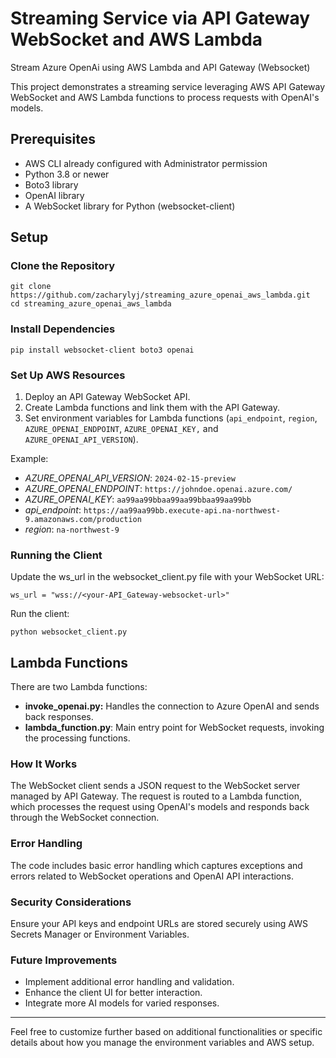 # Streaming Service via API Gateway WebSocket and AWS Lambda

Stream Azure OpenAi using AWS Lambda and API Gateway (Websocket)

This project demonstrates a streaming service leveraging AWS API Gateway WebSocket and AWS Lambda functions to process requests with OpenAI's models.

## Prerequisites

- AWS CLI already configured with Administrator permission
- Python 3.8 or newer
- Boto3 library
- OpenAI library
- A WebSocket library for Python (websocket-client)

## Setup

### Clone the Repository

```
git clone https://github.com/zacharylyj/streaming_azure_openai_aws_lambda.git
cd streaming_azure_openai_aws_lambda
```

### Install Dependencies
```
pip install websocket-client boto3 openai
```

### Set Up AWS Resources
1. Deploy an API Gateway WebSocket API.
2. Create Lambda functions and link them with the API Gateway.
3. Set environment variables for Lambda functions (`api_endpoint`, `region`, `AZURE_OPENAI_ENDPOINT`, `AZURE_OPENAI_KEY,` and `AZURE_OPENAI_API_VERSION`).

Example:
- *AZURE_OPENAI_API_VERSION*:	`2024-02-15-preview`
- *AZURE_OPENAI_ENDPOINT*:	`https://johndoe.openai.azure.com/`
- *AZURE_OPENAI_KEY*:	`aa99aa99bbaa99aa99bbaa99aa99bb`
- *api_endpoint*:	`https://aa99aa99bb.execute-api.na-northwest-9.amazonaws.com/production`
- *region*:	`na-northwest-9`

### Running the Client
Update the ws_url in the websocket_client.py file with your WebSocket URL:

```
ws_url = "wss://<your-API_Gateway-websocket-url>"
```
Run the client:
```
python websocket_client.py
```
## Lambda Functions
There are two Lambda functions:

- **invoke_openai.py:** Handles the connection to Azure OpenAI and sends back responses.
- **lambda_function.py**: Main entry point for WebSocket requests, invoking the processing functions.
  
### How It Works
The WebSocket client sends a JSON request to the WebSocket server managed by API Gateway. The request is routed to a Lambda function, which processes the request using OpenAI's models and responds back through the WebSocket connection.

### Error Handling
The code includes basic error handling which captures exceptions and errors related to WebSocket operations and OpenAI API interactions.

### Security Considerations
Ensure your API keys and endpoint URLs are stored securely using AWS Secrets Manager or Environment Variables.

### Future Improvements
- Implement additional error handling and validation.
- Enhance the client UI for better interaction.
- Integrate more AI models for varied responses.

---
Feel free to customize further based on additional functionalities or specific details about how you manage the environment variables and AWS setup.